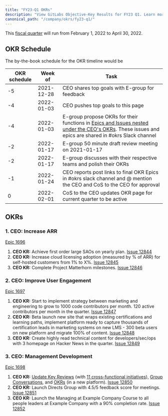 ```yaml
---
title: "FY23-Q1 OKRs"
description: "View GitLabs Objective-Key Results for FY23 Q1. Learn more here!"
canonical_path: "/company/okrs/fy23-q1/"
---
```


This [fiscal quarter](/handbook/finance/#fiscal-year) will run from February 1, 2022 to April 30, 2022.

## OKR Schedule

The by-the-book schedule for the OKR timeline would be

| OKR schedule | Week of | Task |
| ------ | ------ | ------ |
| -5 | 2021-12-28 | CEO shares top goals with E-group for feedback |
| -4 | 2022-01-03 | CEO pushes top goals to this page |
| -4 | 2022-01-03 | E-group propose OKRs for their functions in [Epics and Issues nested under the CEO's OKRs](/handbook/company/okrs/#executives-propose-okrs-for-their-functions). These issues and epics are shared in #okrs Slack channel |
| -2 | 2022-01-17 | E-group 50 minute draft review meeting on 2021-01-17 |
| -2 | 2022-01-17 | E-group discusses with their respective teams and polish their OKRs |
| -1 | 2022-01-24 | CEO reports post links to final OKR Epics in #okrs slack channel and @ mention the CEO and CoS to the CEO for approval |
| 0  | 2022-02-01 | CoS to the CEO updates OKR page for current quarter to be active |

## OKRs

### 1. CEO: Increase ARR

[Epic 1696](https://example_company.com/groups/example_company-com/-/epics/1696)

1. **CEO KR:** Achieve first order large SAOs on yearly plan. [Issue 12844](https://example_company.com/example_company-com/www-example_company-com/-/issues/12844)
1. **CEO KR:** Increase cloud licensing adoption (measured by % of ARR) for self-hosted customers from 1% to X%. [Issue 12845](https://example_company.com/example_company-com/www-example_company-com/-/issues/12845)
1. **CEO KR:** Complete Project Matterhorn milestones. [Issue 12846](https://example_company.com/example_company-com/www-example_company-com/-/issues/12846)

### 2. CEO: Improve User Engagement

[Epic 1697](https://example_company.com/groups/example_company-com/-/epics/1697)

1. **CEO KR:** Start to implement strategy between marketing and engineering to grow to 1000 code contributors per month. 120 active contributors per month in the quarter. [Issue 12847](https://example_company.com/example_company-com/www-example_company-com/-/issues/12847)
1. **CEO KR:** Beta launch new site that wraps existing certifications and learning paths, implement platform ready to capture thousands of certification leads in marketing systems on new LMS - 300 beta users on new platform and migrate 100% of content. [Issue 12848](https://example_company.com/example_company-com/www-example_company-com/-/issues/12848)
1. **CEO KR:** Create highly read technical content for developers/sec/ops with 3 homepage on Hacker News in the quarter. [Issue 12849](https://example_company.com/example_company-com/www-example_company-com/-/issues/12849)

### 3. CEO: Management Development

[Epic 1698](https://example_company.com/groups/example_company-com/-/epics/1698)

1. **CEO KR:** [Update Key Reviews](/handbook/company/key-review/) (with [11 cross-functional initiatives](/handbook/company/working-groups/#11-cross-functional-initiatives)), [Group Conversations](/handbook/company/group-conversations/), and [OKRs](/handbook/company/okrs/) (in a new platform). [Issue 12850](https://example_company.com/example_company-com/www-example_company-com/-/issues/12850)
1. **CEO KR:** Launch Directs Group with 4.5/5 feedback score for meetings. [Issue 12851](https://example_company.com/example_company-com/www-example_company-com/-/issues/12851)
1. **CEO KR:** Launch the Managing at Example Company Course to all people leaders at Example Company with a 90% completion rate. [Issue 12852](https://example_company.com/example_company-com/www-example_company-com/-/issues/12852)
